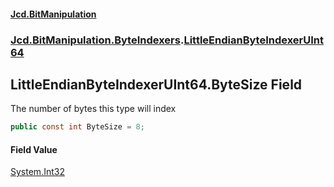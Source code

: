 #### [Jcd.BitManipulation](index.md 'index')

### [Jcd.BitManipulation.ByteIndexers](Jcd.BitManipulation.ByteIndexers.md 'Jcd.BitManipulation.ByteIndexers').[LittleEndianByteIndexerUInt64](Jcd.BitManipulation.ByteIndexers.LittleEndianByteIndexerUInt64.md 'Jcd.BitManipulation.ByteIndexers.LittleEndianByteIndexerUInt64')

## LittleEndianByteIndexerUInt64.ByteSize Field

The number of bytes this type will index

```csharp
public const int ByteSize = 8;
```

#### Field Value

[System.Int32](https://docs.microsoft.com/en-us/dotnet/api/System.Int32 'System.Int32')
